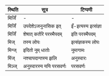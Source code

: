 | स्थिति | सूत्र | टिप्पणी |
| ----- | ------- | ------ |
| मिजिँ | - | - |
| मिजिँ | उपदेशेऽजनुनासिक इत् | इँ-इत्यस्य इत्संज्ञा |
| मिजिँ | शेषात् कर्तरि परस्मैपदम् | इति परस्मैपदम् |
| मिज् | तस्य लोपः | इत्संज्ञकस्य लोपः |
| मिन्ज् | इदितो नुम् धातोः | नुमागामः |
| मिंज् | नश्चापदान्तस्य झलि | अनुस्वारः |
| मिञ्ज् | अनुस्वारस्य ययि परसवर्णः | परसवर्णः |
